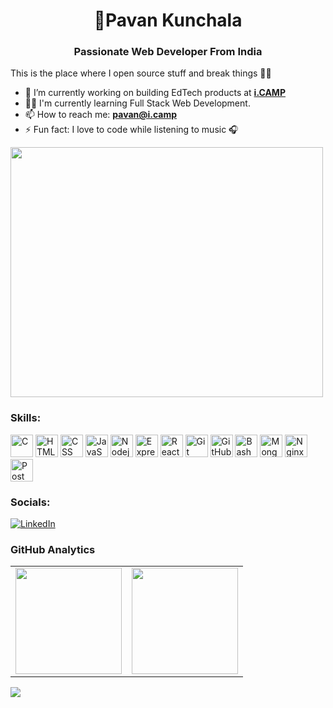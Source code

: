 <h1 align="center">💫Pavan Kunchala</h1>
<h3 align="center">Passionate Web Developer From India</h3>

This is the place where I open source stuff and break things 👨‍💻 
- 🧠 I’m currently working on building EdTech products at **[i.CAMP](https://i.camp/)**
- 👨‍💻 I'm currently learning Full Stack Web Development.
- 📫 How to reach me: **pavan@i.camp**
- ⚡ Fun fact: I love to code while listening to music 🎧

<img
  src="https://github.com/Anmol-Baranwal/Cool-GIFs-For-GitHub/assets/74038190/219bcc70-f5dc-466b-9a60-29653d8e8433"
  height="400px"
  width="500px"
/>

### Skills:

<a href="#" target="_blank" rel="noreferrer"><img src="https://skillicons.dev/icons?i=c&theme=dark" width="36" height="36" alt="C" /></a>
<a href="#" target="_blank" rel="noreferrer"><img src="https://skillicons.dev/icons?i=html&theme=dark" width="36" height="36" alt="HTML" /></a>
<a href="#" target="_blank" rel="noreferrer"><img src="https://skillicons.dev/icons?i=css&theme=dark" width="36" height="36" alt="CSS" /></a>
<a href="#" target="_blank" rel="noreferrer"><img src="https://skillicons.dev/icons?i=js&theme=dark" width="36" height="36" alt="JavaScript" /></a>
<a href="#" target="_blank" rel="noreferrer"><img src="https://skillicons.dev/icons?i=nodejs&theme=dark" width="36" height="36" alt="Nodejs" /></a>
<a href="#" target="_blank" rel="noreferrer"><img src="https://skillicons.dev/icons?i=express&theme=dark" width="36" height="36" alt="Express" /></a>
<a href="#" target="_blank" rel="noreferrer"><img src="https://skillicons.dev/icons?i=react&theme=dark" width="36" height="36" alt="React" /></a>
<a href="#" target="_blank" rel="noreferrer"><img src="https://skillicons.dev/icons?i=git&theme=dark" width="36" height="36" alt="Git" /></a>
<a href="#" target="_blank" rel="noreferrer"><img src="https://skillicons.dev/icons?i=github&theme=dark" width="36" height="36" alt="GitHub" /></a>
<a href="#" target="_blank" rel="noreferrer"><img src="https://skillicons.dev/icons?i=bash&theme=dark" width="36" height="36" alt="Bash" /></a>
<a href="#" target="_blank" rel="noreferrer"><img src="https://skillicons.dev/icons?i=mongodb&theme=dark" width="36" height="36" alt="MongoDB" /></a>
<a href="#" target="_blank" rel="noreferrer"><img src="https://skillicons.dev/icons?i=nginx&theme=dark" width="36" height="36" alt="Nginx" /></a>
<a href="#" target="_blank" rel="noreferrer"><img src="https://skillicons.dev/icons?i=postman&theme=dark" width="36" height="36" alt="Postman" /></a>

### Socials:
[![LinkedIn](https://img.shields.io/badge/LinkedIn-%230077B5.svg?logo=linkedin&logoColor=white)](https://www.linkedin.com/in/pavankunchala54/)

### GitHub Analytics

<table style="border: none">
  <tr>
    <td style="border: none">
      <a href="https://github.com/ipavanteja">
        <img
          height="170em"
          src="https://github-readme-stats-eight-theta.vercel.app/api?username=ipavanteja&show_icons=true&theme=algolia&include_all_commits=true&count_private=true"
        />
      </a>
    </td>
    <td style="border: none">
      <a href="https://github.com/ipavanteja">
        <img
          height="170em"
          src="https://github-readme-stats-eight-theta.vercel.app/api/top-langs/?username=ipavanteja&layout=compact&langs_count=8&theme=algolia&include_all_commits=true&count_private=true"
        />
      </a>
    </td>
  </tr>
</table>

![](https://komarev.com/ghpvc/?username=ipavanteja&color=blue&style=square&base=100)
